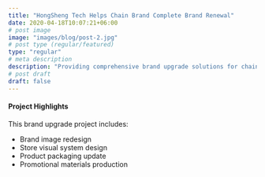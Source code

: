 ```yaml
---
title: "HongSheng Tech Helps Chain Brand Complete Brand Renewal"
date: 2020-04-18T10:07:21+06:00
# post image
image: "images/blog/post-2.jpg"
# post type (regular/featured)
type: "regular"
# meta description
description: "Providing comprehensive brand upgrade solutions for chain brands"
# post draft
draft: false
---
```



#### Project Highlights

This brand upgrade project includes:
- Brand image redesign
- Store visual system design
- Product packaging update
- Promotional materials production